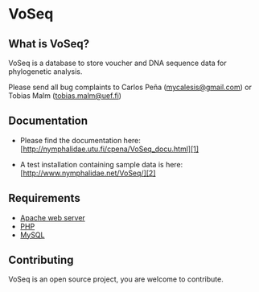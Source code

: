 VoSeq
======

What is VoSeq?
-------------
VoSeq is a database to store voucher and DNA sequence data for phylogenetic analysis.

Please send all bug complaints to Carlos Peña (mycalesis@gmail.com) or Tobias Malm (tobias.malm@uef.fi) 

Documentation
-------------
* Please find the documentation here: [http://nymphalidae.utu.fi/cpena/VoSeq_docu.html][1]

* A test installation containing sample data is here: [http://www.nymphalidae.net/VoSeq/][2]

Requirements
------------
* [Apache web server][3]
* [PHP][4]
* [MySQL](http://www.mysql.com/)

Contributing
------------
VoSeq is an open source project, you are welcome to contribute.

[1]: [[http://nymphalidae.utu.fi/cpena/VoSeq_docu.html]]
[2]: [http://www.nymphalidae.net/VoSeq/]
[3]: [http://httpd.apache.org/]
[4]: [http://php.net/]
